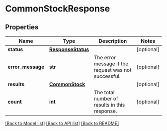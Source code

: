 # CommonStockResponse

## Properties
Name | Type | Description | Notes
------------ | ------------- | ------------- | -------------
**status** | [**ResponseStatus**](ResponseStatus.md) |  | [optional] 
**error_message** | **str** | The error message if the request was not successful. | [optional] 
**results** | [**CommonStock**](CommonStock.md) |  | [optional] 
**count** | **int** | The total number of results in this response. | [optional] 

[[Back to Model list]](../README.md#documentation-for-models) [[Back to API list]](../README.md#documentation-for-api-endpoints) [[Back to README]](../README.md)

